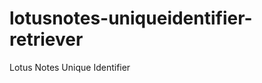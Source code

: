 lotusnotes-uniqueidentifier-retriever
=====================================

Lotus Notes Unique Identifier
